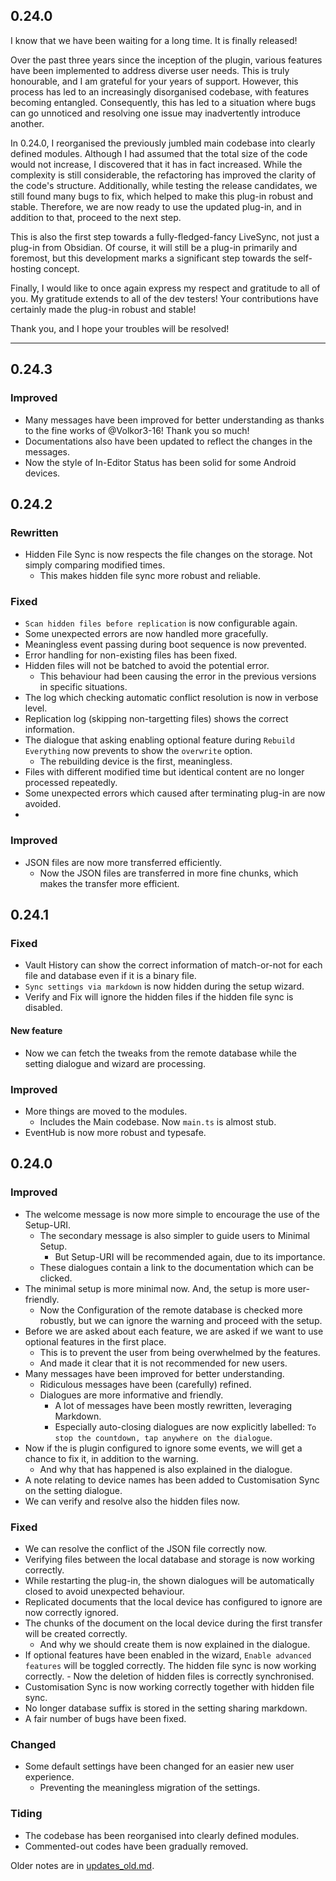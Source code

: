## 0.24.0

I know that we have been waiting for a long time. It is finally released!

Over the past three years since the inception of the plugin, various features have been implemented to address diverse user needs. This is truly honourable, and I am grateful for your years of support. However, this process has led to an increasingly disorganised codebase, with features becoming entangled. Consequently, this has led to a situation where bugs can go unnoticed and resolving one issue may inadvertently introduce another.

In 0.24.0, I reorganised the previously jumbled main codebase into clearly defined modules. Although I had assumed that the total size of the code would not increase, I discovered that it has in fact increased. While the complexity is still considerable, the refactoring has improved the clarity of the code's structure. Additionally, while testing the release candidates, we still found many bugs to fix, which helped to make this plug-in robust and stable. Therefore, we are now ready to use the updated plug-in, and in addition to that, proceed to the next step.

This is also the first step towards a fully-fledged-fancy LiveSync, not just a plug-in from Obsidian. Of course, it will still be a plug-in primarily and foremost, but this development marks a significant step towards the self-hosting concept.

Finally, I would like to once again express my respect and gratitude to all of you. My gratitude extends to all of the dev testers! Your contributions have certainly made the plug-in robust and stable!

Thank you, and I hope your troubles will be resolved!

---

## 0.24.3

### Improved

-   Many messages have been improved for better understanding as thanks to the fine works of @Volkor3-16! Thank you so much!
-   Documentations also have been updated to reflect the changes in the messages.
-   Now the style of In-Editor Status has been solid for some Android devices.

## 0.24.2

### Rewritten

-   Hidden File Sync is now respects the file changes on the storage. Not simply comparing modified times.
    -   This makes hidden file sync more robust and reliable.

### Fixed

-   `Scan hidden files before replication` is now configurable again.
-   Some unexpected errors are now handled more gracefully.
-   Meaningless event passing during boot sequence is now prevented.
-   Error handling for non-existing files has been fixed.
-   Hidden files will not be batched to avoid the potential error.
    -   This behaviour had been causing the error in the previous versions in specific situations.
-   The log which checking automatic conflict resolution is now in verbose level.
-   Replication log (skipping non-targetting files) shows the correct information.
-   The dialogue that asking enabling optional feature during `Rebuild Everything` now prevents to show the `overwrite` option.
    -   The rebuilding device is the first, meaningless.
-   Files with different modified time but identical content are no longer processed repeatedly.
-   Some unexpected errors which caused after terminating plug-in are now avoided.
-

### Improved

-   JSON files are now more transferred efficiently.
    -   Now the JSON files are transferred in more fine chunks, which makes the transfer more efficient.

## 0.24.1

### Fixed

-   Vault History can show the correct information of match-or-not for each file and database even if it is a binary file.
-   `Sync settings via markdown` is now hidden during the setup wizard.
-   Verify and Fix will ignore the hidden files if the hidden file sync is disabled.

#### New feature

-   Now we can fetch the tweaks from the remote database while the setting dialogue and wizard are processing.

### Improved

-   More things are moved to the modules.
    -   Includes the Main codebase. Now `main.ts` is almost stub.
-   EventHub is now more robust and typesafe.

## 0.24.0

### Improved

-   The welcome message is now more simple to encourage the use of the Setup-URI.
    -   The secondary message is also simpler to guide users to Minimal Setup.
        -   But Setup-URI will be recommended again, due to its importance.
    -   These dialogues contain a link to the documentation which can be clicked.
-   The minimal setup is more minimal now. And, the setup is more user-friendly.
    -   Now the Configuration of the remote database is checked more robustly, but we can ignore the warning and proceed with the setup.
-   Before we are asked about each feature, we are asked if we want to use optional features in the first place.
    -   This is to prevent the user from being overwhelmed by the features.
    -   And made it clear that it is not recommended for new users.
-   Many messages have been improved for better understanding.
    -   Ridiculous messages have been (carefully) refined.
    -   Dialogues are more informative and friendly.
        -   A lot of messages have been mostly rewritten, leveraging Markdown.
        -   Especially auto-closing dialogues are now explicitly labelled: `To stop the countdown, tap anywhere on the dialogue`.
-   Now if the is plugin configured to ignore some events, we will get a chance to fix it, in addition to the warning.
    -   And why that has happened is also explained in the dialogue.
-   A note relating to device names has been added to Customisation Sync on the setting dialogue.
-   We can verify and resolve also the hidden files now.

### Fixed

-   We can resolve the conflict of the JSON file correctly now.
-   Verifying files between the local database and storage is now working correctly.
-   While restarting the plug-in, the shown dialogues will be automatically closed to avoid unexpected behaviour.
-   Replicated documents that the local device has configured to ignore are now correctly ignored.
-   The chunks of the document on the local device during the first transfer will be created correctly.
    -   And why we should create them is now explained in the dialogue.
-   If optional features have been enabled in the wizard, `Enable advanced features` will be toggled correctly.
    The hidden file sync is now working correctly. - Now the deletion of hidden files is correctly synchronised.
-   Customisation Sync is now working correctly together with hidden file sync.
-   No longer database suffix is stored in the setting sharing markdown.
-   A fair number of bugs have been fixed.

### Changed

-   Some default settings have been changed for an easier new user experience.
    -   Preventing the meaningless migration of the settings.

### Tiding

-   The codebase has been reorganised into clearly defined modules.
-   Commented-out codes have been gradually removed.

Older notes are in [updates_old.md](https://github.com/vrtmrz/obsidian-livesync/blob/main/updates_old.md).
